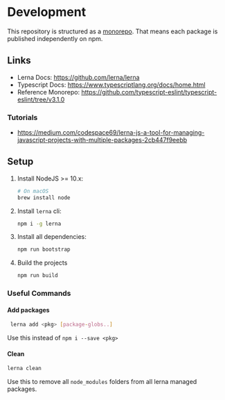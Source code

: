 # Development

This repository is structured as a [monorepo](https://blog.npmjs.org/post/186494959890/monorepos-and-npm). That means each package is published independently on npm.

## Links

- Lerna Docs: <https://github.com/lerna/lerna>
- Typescript Docs: <https://www.typescriptlang.org/docs/home.html>
- Reference Monorepo: <https://github.com/typescript-eslint/typescript-eslint/tree/v3.1.0>

### Tutorials

- <https://medium.com/codespace69/lerna-js-a-tool-for-managing-javascript-projects-with-multiple-packages-2cb447f9eebb>

## Setup

1. Install NodeJS >= 10.x:

   ```sh
   # On macOS
   brew install node
   ```

1. Install `lerna` cli:

   ```sh
   npm i -g lerna
   ```

1. Install all dependencies:

   ```sh
   npm run bootstrap
   ```

1. Build the projects

   ```sh
   npm run build
   ```

### Useful Commands

#### Add packages

```sh
 lerna add <pkg> [package-globs..]
```

Use this instead of `npm i --save <pkg>`

#### Clean

```sh
lerna clean
```

Use this to remove all `node_modules` folders from all lerna managed packages.
